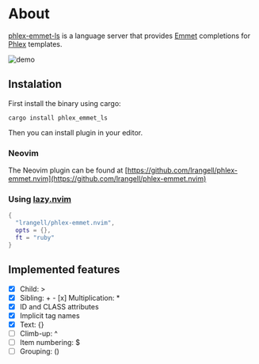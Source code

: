 # About

[phlex-emmet-ls](https://github.com/lrangell/phlex-emmet-lsp) is a language server that provides [Emmet](https://emmet.io/) completions for [Phlex](https://www.phlex.fun/) templates.

![demo](https://github.com/user-attachments/assets/261b9e4c-b9b8-48df-a2c2-ad52c7d60779)

## Instalation

First install the binary using cargo:

`cargo install phlex_emmet_ls`

Then you can install plugin in your editor.

### Neovim

The Neovim plugin can be found at [https://github.com/lrangell/phlex-emmet.nvim](https://github.com/lrangell/phlex-emmet.nvim)

### Using [lazy.nvim](https://github.com/folke/lazy.nvim)

```lua
{
  "lrangell/phlex-emmet.nvim",
  opts = {},
  ft = "ruby"
}
```

## Implemented features

- [x] Child: >
- [x] Sibling: + - [x] Multiplication: \*
- [x] ID and CLASS attributes
- [x] Implicit tag names
- [x] Text: {}
- [ ] Climb-up: ^
- [ ] Item numbering: $
- [ ] Grouping: ()
